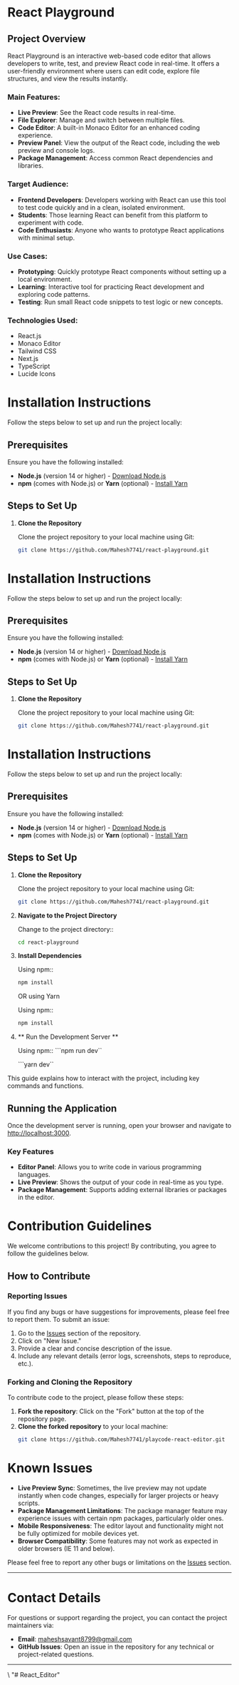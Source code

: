 # React Playground

## Project Overview

React Playground is an interactive web-based code editor that allows developers to write, test, and preview React code in real-time. It offers a user-friendly environment where users can edit code, explore file structures, and view the results instantly.

### Main Features:
- **Live Preview**: See the React code results in real-time.
- **File Explorer**: Manage and switch between multiple files.
- **Code Editor**: A built-in Monaco Editor for an enhanced coding experience.
- **Preview Panel**: View the output of the React code, including the web preview and console logs.
- **Package Management**: Access common React dependencies and libraries.

### Target Audience:
- **Frontend Developers**: Developers working with React can use this tool to test code quickly and in a clean, isolated environment.
- **Students**: Those learning React can benefit from this platform to experiment with code.
- **Code Enthusiasts**: Anyone who wants to prototype React applications with minimal setup.

### Use Cases:
- **Prototyping**: Quickly prototype React components without setting up a local environment.
- **Learning**: Interactive tool for practicing React development and exploring code patterns.
- **Testing**: Run small React code snippets to test logic or new concepts.

### Technologies Used:
- React.js
- Monaco Editor
- Tailwind CSS
- Next.js
- TypeScript
- Lucide Icons

# Installation Instructions

Follow the steps below to set up and run the project locally:

## Prerequisites

Ensure you have the following installed:
- **Node.js** (version 14 or higher) - [Download Node.js](https://nodejs.org/)
- **npm** (comes with Node.js) or **Yarn** (optional) - [Install Yarn](https://yarnpkg.com/)

## Steps to Set Up

1. **Clone the Repository**
   
   Clone the project repository to your local machine using Git:
   ```bash
   git clone https://github.com/Mahesh7741/react-playground.git
# Installation Instructions

Follow the steps below to set up and run the project locally:

## Prerequisites

Ensure you have the following installed:
- **Node.js** (version 14 or higher) - [Download Node.js](https://nodejs.org/)
- **npm** (comes with Node.js) or **Yarn** (optional) - [Install Yarn](https://yarnpkg.com/)

## Steps to Set Up

1. **Clone the Repository**
   
   Clone the project repository to your local machine using Git:
   ```bash
   git clone https://github.com/Mahesh7741/react-playground.git
# Installation Instructions

Follow the steps below to set up and run the project locally:

## Prerequisites

Ensure you have the following installed:
- **Node.js** (version 14 or higher) - [Download Node.js](https://nodejs.org/)
- **npm** (comes with Node.js) or **Yarn** (optional) - [Install Yarn](https://yarnpkg.com/)

## Steps to Set Up

1. **Clone the Repository**
   
   Clone the project repository to your local machine using Git:
   ```bash
   git clone https://github.com/Mahesh7741/react-playground.git

2. **Navigate to the Project Directory**
   
   Change to the project directory::
   ```bash
   cd react-playground
    ```

3. **Install Dependencies**
   
   Using npm::
   ```bash
   npm install
   ```

    OR using Yarn

   Using npm::
   ```bash
   npm install
   ```

4. ** Run the Development Server **

    Using npm::
    ```npm run dev``

    ```yarn dev``

This guide explains how to interact with the project, including key commands and functions.

## Running the Application

Once the development server is running, open your browser and navigate to [http://localhost:3000](http://localhost:3000).

### Key Features
- **Editor Panel**: Allows you to write code in various programming languages.
- **Live Preview**: Shows the output of your code in real-time as you type.
- **Package Management**: Supports adding external libraries or packages in the editor.

# Contribution Guidelines

We welcome contributions to this project! By contributing, you agree to follow the guidelines below.

## How to Contribute

### Reporting Issues
If you find any bugs or have suggestions for improvements, please feel free to report them. To submit an issue:

1. Go to the [Issues](link-to-issues-page) section of the repository.
2. Click on "New Issue."
3. Provide a clear and concise description of the issue.
4. Include any relevant details (error logs, screenshots, steps to reproduce, etc.).

### Forking and Cloning the Repository
To contribute code to the project, please follow these steps:

1. **Fork the repository**: Click on the "Fork" button at the top of the repository page.
2. **Clone the forked repository** to your local machine:
   ```bash
   git clone https://github.com/Mahesh7741/playcode-react-editor.git

# Known Issues

- **Live Preview Sync**: Sometimes, the live preview may not update instantly when code changes, especially for larger projects or heavy scripts.
- **Package Management Limitations**: The package manager feature may experience issues with certain npm packages, particularly older ones.
- **Mobile Responsiveness**: The editor layout and functionality might not be fully optimized for mobile devices yet.
- **Browser Compatibility**: Some features may not work as expected in older browsers (IE 11 and below).

Please feel free to report any other bugs or limitations on the [Issues](link-to-issues-page) section.

---

# Contact Details

For questions or support regarding the project, you can contact the project maintainers via:

- **Email**: [maheshsavant8799@gmail.com](mailto:developer@example.com)
- **GitHub Issues**: Open an issue in the repository for any technical or project-related questions.

---

\\
"# React_Editor" 
